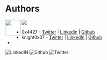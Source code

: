 # Authors
[<img align="left" width="50px" src="https://github-production-user-asset-6210df.s3.amazonaws.com/72227999/246673026-44eca0ae-3020-4041-86f4-778f7236e3dc.svg">](https://twitter.com/0x4427/)
[<img src="https://raw.githubusercontent.com/gauravghongde/social-icons/9d939e1c5b7ea4a24ac39c3e4631970c0aa1b920/SVG/Color/LinkedIN.svg">](https://linkedin.com/0x4427/)


- 0x4427 - [Twitter](https://twitter.com/0x4427/) | [LinkedIn](https://www.linkedin.com/in/varun-singh-5944b9222/) | [Github](https://github.com/0x4427/)
- knight0x07 - [Twitter](https://twitter.com/knight0x07/) | [LinkedIn](https://www.linkedin.com/in/niraj-s/) | [Github](https://github.com/knight0x07/)
- 
![LinkedIN](https://github.com/varun7244/varun7244.github.io/assets/72227999/6ab6cd40-918e-429f-9905-c93750dfa35c)
![Github](https://github.com/varun7244/varun7244.github.io/assets/72227999/1380eb15-d262-40e6-928f-1321a9338e41)
![Twitter](https://github.com/varun7244/varun7244.github.io/assets/72227999/44eca0ae-3020-4041-86f4-778f7236e3dc)
